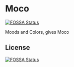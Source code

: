 # Moco
[![FOSSA Status](https://app.fossa.io/api/projects/git%2Bgithub.com%2Ftitans-inc%2FMoco.svg?type=shield)](https://app.fossa.io/projects/git%2Bgithub.com%2Ftitans-inc%2FMoco?ref=badge_shield)

Moods and Colors, gives Moco

## License
[![FOSSA Status](https://app.fossa.io/api/projects/git%2Bgithub.com%2Ftitans-inc%2FMoco.svg?type=large)](https://app.fossa.io/projects/git%2Bgithub.com%2Ftitans-inc%2FMoco?ref=badge_large)
